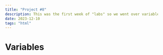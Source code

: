 ```yaml
---
title: "Project #8"
description: This was the first week of "labs" so we went over variables.
date: 2023-12-10
tags: "html"
---
```

# Variables